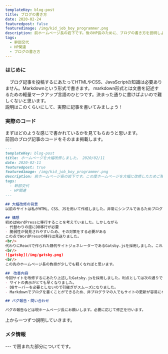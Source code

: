 ```yaml
---
templateKey: blog-post
title: ブログの書き方 
date: 2020-02-24
featuredpost: false
featuredimage: /img/kid_job_boy_programmer.png
description: 前ホームページ長の岩下です。後のHP長のために、ブログの書き方を説明しようと思います。
tags:
  - 幹部交代
  - HP関連 
  - ブログの書き方
---
```


### はじめに
　ブログ記事を投稿するにあたってHTMLやCSS、JavaScriptの知識は必要ありません。Markdownという形式で書きます。
markdown形式とは文書を記述するための軽量マークアップ言語のひとつです。決まった通りに書けばよいので難しくないと思います。  
説明はこのくらいにして、実際に記事を書いてみましょう！

### 実際のコード
まずはどのような感じで書かれているかを見てもらおうと思います。  
前回のブログ記事のコードをそのまま掲載します。

```Markdown:blog-post2020.md
---
templateKey: blog-post
title: ホームページを大幅改修しました。 2020/02/11
date: 2020-02-11
featuredpost: true
featuredimage: /img/kid_job_boy_programmer.png
description: 前ホームページ長の岩下です。この度ホームページを大幅に改修したためご報告させていただきます。
tags:
  - 幹部交代
  - HP関連
---

## 大幅改修の背景
以前のサイトは私がHTML、CSS、JSを用いて作成しました。非常にシンプルであるためプログラムに馴染みのない人でも改修できると考えていましたが、HP長の引継ぎをする中で情報系に馴染みのない人には学習コストが高い事を実感しました。サイトを更新する大変さが足枷となり、更新されなくなるのは残念であるため、プログラミングになじみのない人でも更新しやすいように改修しました。

## 構想
初めはWordPressに移行することを考えていました。しかしながら
- 代替わりの度にDB移行が必要
- 脆弱性が発見されやすいため、その対策をする必要がある  
この点でWordPressの移行は見送りました。  
<br/>
代わりにReactで作られた静的サイトジェネレーターであるGatsby.jsを採用しました。これにより、Markdown形式で書いたものがブログの記事として使えるようになりました。HTMLなどの知識を必要としないため学習コストがかなり下がったと思います。また、markdownで書いた記事を上げると、自動的にトップページに表示されるようになっています。
<br/>
![gatsby](/img/gatsby.png)
<br/>
この先のホームページ長の負担が少しでも軽くなればと思います。

##　改善内容
今回サイトを改修するにあたり上述したGatsby.jsを採用しました。利点としては次の通りです。
- サイトの表示がとても早くなりました。
- DBサーバーを必要としないので引継ぎがスムーズになりました。
- Markdownでブログを書くことができるため、非プログラマの人でもサイトの更新が容易になりました。

## バグ報告・問い合わせ

バグの報告などは現ホームページ長にお願いします。必要に応じて修正を行います。

```

上から一つずつ説明していきます。
### メタ情報
--- で囲まれた部分についてです。